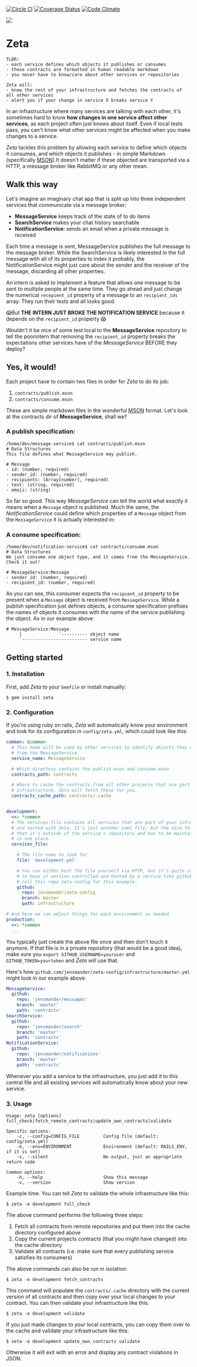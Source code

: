 [![Circle CI](https://circleci.com/gh/moviepilot/zeta.svg?style=svg)](https://circleci.com/gh/moviepilot/zeta) [![Coverage Status](https://coveralls.io/repos/moviepilot/zeta/badge.svg?branch=master&service=github)](https://coveralls.io/github/moviepilot/zeta?branch=master) [![Code Climate](https://codeclimate.com/github/moviepilot/zeta/badges/gpa.svg)](https://codeclimate.com/github/moviepilot/zeta)

![](https://dl.dropboxusercontent.com/u/1953503/zeta.jpg)

# Zeta

```
TLDR:
- each service defines which objects it publishes or consumes
- these contracts are formatted in human readable markdown
- you never have to know/care about other services or repositories

Zeta will:
- know the rest of your infrastructure and fetches the contracts of all other services
- alert you if your change in service X breaks service Y
```

In an infrastructure where many services are talking with each other, it's sometimes hard to know **how changes in one service affect other services**, as each project often just knows about itself. Even if local tests pass, you can't know what other services might be affected when you make changes to a service.

*Zeta* tackles this problem by allowing each service to define which objects it consumes, and which objects it publishes - in simple Markdown (specifically [MSON](https://github.com/apiaryio/mson)).It doesn't matter if these objected are transported via a HTTP, a message broker like RabbitMQ or any other mean.


## Walk this way

Let's imagine an imaginary chat app that is split up into three independent services that communicate via a message broker:

- **MessageService** keeps track of the state of to do items
- **SearchService** makes your chat history searchable
- **NotificationService**: sends an email when a private message is received

Each time a message is sent, MessageService publishes the full message to the message broker. While the SearchService is likely interested in the full message with all of its properties to index it probably, the NotificationService might just care about the sender and the receiver of the message, discarding all other properties.

An intern is asked to implement a feature that allows one message to be sent to multiple people at the same time. They go ahead and just change the numerical `recepient_id` property of a message to an `recipient_ids` array. They run their tests and all looks good.

😱But **THE INTERN JUST BROKE THE NOTIFICATION SERVICE** because it depends on the `recipient_id` property 😱

Wouldn't it be nice of some test local to the **MessageService** repository to tell the poorintern that removing the `recipient_id` property breaks the expectations other services have of the *MessageService* BEFORE they deploy?


## Yes, it would!

Each project have to contain two files in order for *Zeta* to do its job:

1. `contracts/publish.mson`
2. `contracts/consume.mson`

These are simple markdown files in the wonderful [MSON](https://github.com/apiaryio/mson) format. Let's look at the contracts dir of **MessageService**, shall we?

### A publish specification:
```shell
/home/dev/message-service$ cat contracts/publish.mson
# Data Structures
This file defines what MessageService may publish.

# Message
- id: (number, required)
- sender_id: (number, required)
- recipients: (Array[number], required)
- text: (string, required)
- emoji: (string)
```

So far so good. This way *MessageService* can tell the world what exactly it means when a `Message` object is published. Much the same, the *NotificationService* could define which properties of a `Message` object from the `MessageService` it is actually interested in:

### A consume specification:
```shell
/home/dev/notification-service$ cat contracts/consume.mson
# Data Structures
We just consume one object type, and it comes from the MessageService. Check it out!

# MessageService:Message
- sender_id: (number, required)
- recipient_id: (number, required)
```

As you can see, this consumer expects the `recipient_id` property to be present when a `Message` object is received from `MessageService`. While a publish specification just defines objects, a consume specification prefixes the names of objects it consumes with the name of the service publishing the object. As in our example above:

```
# MessageService:Message
     |              `---------- object name
     `------------------------- service name

```

## Getting started

### 1. Installation
First, add *Zeta* to your `Gemfile` or install manually:

```shell
$ gem install zeta
```

### 2. Configuration

If you're using ruby on rails, *Zeta* will automatically know your
environment and look for its configuration in `config/zeta.yml`, which could look like this:

```yaml
common: &common
  # This name will be used by other services to identify objects they consume
  # from the MessageService
  service_name: MessageService

  # Which directory contains the publish.mson and consume.mson
  contracts_path: contracts

  # Where to cache the contracts from all other projects that are part of the
  # infrastructure. Zeta will fetch these for you.
  contracts_cache_path: contracts/.cache


development:
  <<: *common
  # The services file contains all services that are part of your infrastructure
  # and tested with Zeta. It's just another yaml file, but the nice thing is
  # that it's outside of the service's repository and has to be maintained only
  # in one place.
  services_file:

    # The file name to look for
    file: 'development.yml'

    # You can either host the file yourself via HTTP, but it's quite convenient
    # to have it version controlled and hosted by a service like github. We'll
    # call this repo zeta-config for this example:
    github:
      repo: jensmander/zeta-config
      branch: master
      path: infrastructure

# And here we can adjust things for each environment as needed
production:
  <<: *common
  ...

```

You typically just create the above file once and then don't touch it anymore. If that file is in a private repository (that would be a good idea), make sure you `export GITHUB_USERNAME=youruser` and `GITHUB_TOKEN=yourtoken` and *Zeta* will use that.

Here's how `github.com/jensmander/zeta-config/infrastructure/master.yml` might look in our example above:

```yaml
MessageService:
  github:
    repo: 'jensmander/messages'
    branch: 'master'
    path: 'contracts'
SearchService:
  github:
    repo: 'jensmander/search'
    branch: 'master'
    path: 'contracts'
NotificationService:
  github:
    repo: 'jensmander/notifications'
    branch: 'master'
    path: 'contracts'
```

Whenever you add a service to the infrastructure, you just add it to this central file and all existing services will automatically know about your new service.


### 3. Usage

```shell
Usage: zeta [options] full_check|fetch_remote_contracts|update_own_contracts|validate

Specific options:
    -c, --config=CONFIG_FILE         Config file (default: config/zeta.yml)
    -e, --env=ENVIRONMENT            Environment (default: RAILS_ENV, if it is set)
    -s, --silent                     No output, just an appropriate return code

Common options:
    -h, --help                       Show this message
    -v, --version                    Show version
```

Example time. You can tell *Zeta* to validate the whole infrastructure like this:

```shell
$ zeta -e development full_check
```

The above command performs the following three steps:

1. Fetch all contracts from remote repositories and put them into the cache directory configured above
2. Copy the current projects contracts (that you might have changed) into the cache directory
3. Validate all contracts (i.e. make sure that every publishing service satisfies its consumers)

The above commands can also be run in isolation:

```shell
$ zeta -e development fetch_contracts
```

This command will populate the `contracts/.cache` directory with the current version of all contracts and then copy over your local changes to your contract. You can then validate your infrastructure like this:

```shell
$ zeta -e development validate
```

If you just made changes to your local contracts, you can copy them over to the cache and validate your infrastructure like this:

```shell
$ zeta -e development update_own_contracts validate
```

Otherwise it will exit with an error and display any contract violations in JSON.
